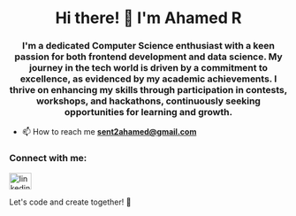 <h1 align="center">Hi there! 👋 I'm Ahamed R</h1>
<h3 align="center">I'm a dedicated Computer Science enthusiast with a keen passion for both frontend development and data science. My journey in the tech world is driven by a commitment to excellence, as evidenced by my academic achievements. I thrive on enhancing my skills through participation in contests, workshops, and hackathons, continuously seeking opportunities for learning and growth.</h3>

- 📫 How to reach me **sent2ahamed@gmail.com**

<h3 align="left">Connect with me:</h3>
<p align="left">
<a href="https://linkedin.com/in/ahamedr08/" target="blank"><img align="center" src="https://raw.githubusercontent.com/rahuldkjain/github-profile-readme-generator/master/src/images/icons/Social/linked-in-alt.svg" alt="linkedin.com/in/ahamedr08/" height="30" width="40" /></a>
</p>

Let's code and create together! 🚀
